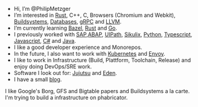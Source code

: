 - Hi, I’m @PhilipMetzger
- I’m interested in [Rust], C++, C, Browsers (Chromium and Webkit), [Buildsystems], [Databases], [gRPC] and [LLVM]. 
- I’m currently learning [Bazel], [Rust] and [Go].
- I previously worked with [SAP],[ABAP], [UIPath], [Sikulix], [Python], [Typescript], [Javascript], [C#] and [Java]. 
- I like a good developer experience and Monorepos.
- In the future, I also want to work with [Kubernetes] and [Envoy].
- I like to work in Infrastructure (Build, Plattform, Toolchain, Release) and enjoy doing DevOps/SRE work.
- Software I look out for: [Jujutsu] and [Eden].
- I have a small [blog].

I like Google's Borg, GFS and Bigtable papers and Buildsystems a la carte.
I'm trying to build a infrastructure on phabricator.
<!---
PhilipMetzger/PhilipMetzger is a ✨ special ✨ repository because its `README.md` (this file) appears on your GitHub profile.
You can click the Preview link to take a look at your changes.
--->
[ABAP]: https://en.wikipedia.org/wiki/ABAP
[Bazel]: https://www.bazel.build
[blog]: https://philipmetzger.github.io/
[Buildsystems]: https://en.wikipedia.org/wiki/List_of_build_automation_software#Build_script_generation
[C#]: https://docs.microsoft.com/en-us/dotnet/csharp/tour-of-csharp/
[Databases]: https://www.sqlite.org
[Eden]: https://github.com/facebookexperimental/eden
[Envoy]: https://www.envoyproxy.io/
[gRPC]: https://grpc.io
[Go]: https://go.dev
[Java]: https://dev.java/
[Javascript]: https://en.wikipedia.org/wiki/JavaScript
[Jujutsu]: https://github.com/martinvonz/jj
[Kubernetes]: https://kubernetes.io/
[LLVM]: https://www.llvm.org
[SAP]: https://www.sap.com/index.html
[Sikulix]: http://sikulix.com
[Typescript]: https://www.typescriptlang.org/
[Python]: https://www.python.org
[Rust]: https://www.rust-lang.org
[UIPath]: https://www.uipath.com


